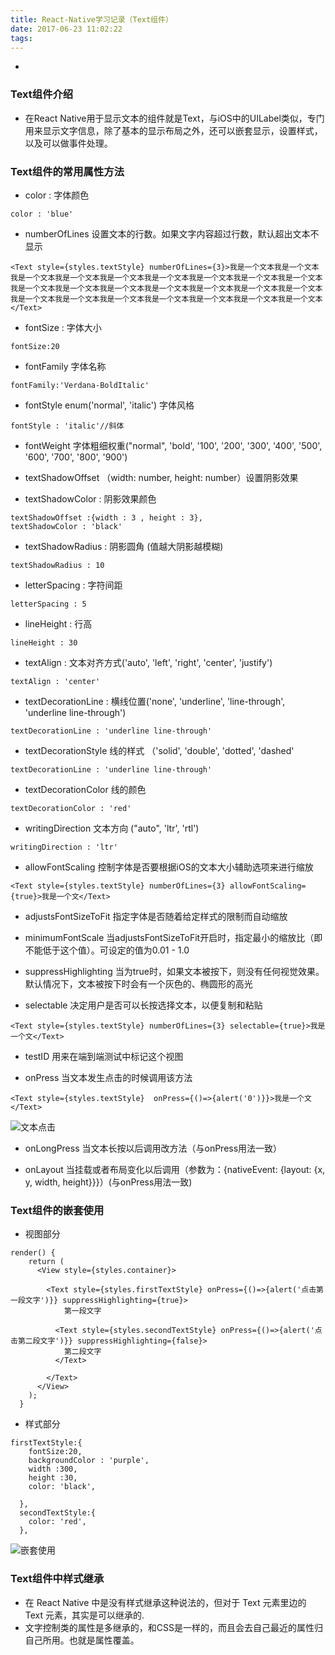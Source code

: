 ```yaml
---
title: React-Native学习记录（Text组件）
date: 2017-06-23 11:02:22
tags:
---
```

+ <!-- more -->

### Text组件介绍
- 在React Native用于显示文本的组件就是Text，与iOS中的UILabel类似，专门用来显示文字信息，除了基本的显示布局之外，还可以嵌套显示，设置样式，以及可以做事件处理。  

### Text组件的常用属性方法

- color : 字体颜色
  
```
color : 'blue'
```

- numberOfLines 设置文本的行数。如果文字内容超过行数，默认超出文本不显示

```
<Text style={styles.textStyle} numberOfLines={3}>我是一个文本我是一个文本我是一个文本我是一个文本我是一个文本我是一个文本我是一个文本我是一个文本我是一个文本我是一个文本我是一个文本我是一个文本我是一个文本我是一个文本我是一个文本我是一个文本我是一个文本我是一个文本我是一个文本我是一个文本我是一个文本我是一个文本我是一个文本</Text>
```

- fontSize : 字体大小

```
fontSize:20
```


- fontFamily 字体名称

```
fontFamily:'Verdana-BoldItalic'
```


- fontStyle enum('normal', 'italic') 字体风格

```
fontStyle : 'italic'//斜体
```

- fontWeight 字体粗细权重("normal", 'bold', '100', '200', '300', '400', '500', '600', '700', '800', '900')

- textShadowOffset （width: number, height: number）设置阴影效果
- textShadowColor : 阴影效果颜色


```
textShadowOffset :{width : 3 , height : 3},
textShadowColor : 'black'
```

- textShadowRadius : 阴影圆角 (值越大阴影越模糊)

```
textShadowRadius : 10
```

- letterSpacing : 字符间距

```
letterSpacing : 5
```

- lineHeight : 行高

```
lineHeight : 30
```

- textAlign : 文本对齐方式('auto', 'left', 'right', 'center', 'justify')

```
textAlign : 'center'
```

- textDecorationLine : 横线位置('none', 'underline', 'line-through', 'underline line-through')

```
textDecorationLine : 'underline line-through'
```
- textDecorationStyle 线的样式 （'solid', 'double', 'dotted', 'dashed'

```
textDecorationLine : 'underline line-through'
```

- textDecorationColor 线的颜色 

```
textDecorationColor : 'red'
```

- writingDirection 文本方向 ("auto", 'ltr', 'rtl')

```
writingDirection : 'ltr'
```

- allowFontScaling 控制字体是否要根据iOS的文本大小辅助选项来进行缩放
```
<Text style={styles.textStyle} numberOfLines={3} allowFontScaling={true}>我是一个文</Text>
```
- adjustsFontSizeToFit 指定字体是否随着给定样式的限制而自动缩放

- minimumFontScale 当adjustsFontSizeToFit开启时，指定最小的缩放比（即不能低于这个值）。可设定的值为0.01 - 1.0

- suppressHighlighting 当为true时，如果文本被按下，则没有任何视觉效果。默认情况下，文本被按下时会有一个灰色的、椭圆形的高光

- selectable 决定用户是否可以长按选择文本，以便复制和粘贴

```
<Text style={styles.textStyle} numberOfLines={3} selectable={true}>我是一个文</Text>
```
- testID 用来在端到端测试中标记这个视图

- onPress 当文本发生点击的时候调用该方法

```
<Text style={styles.textStyle}  onPress={()=>{alert('0')}}>我是一个文</Text>
```
![文本点击](https://cl.ly/22171M3d0G0e/111.gif)

- onLongPress 当文本长按以后调用改方法（与onPress用法一致）

- onLayout 当挂载或者布局变化以后调用（参数为：{nativeEvent: {layout: {x, y, width, height}}}）(与onPress用法一致)

### Text组件的嵌套使用

- 视图部分

```
render() {
    return (
      <View style={styles.container}>

        <Text style={styles.firstTextStyle} onPress={()=>{alert('点击第一段文字')}} suppressHighlighting={true}>
            第一段文字

          <Text style={styles.secondTextStyle} onPress={()=>{alert('点击第二段文字')}} suppressHighlighting={false}>
            第二段文字
          </Text>

        </Text>
      </View>
    );
  }
```
- 样式部分

```
firstTextStyle:{
    fontSize:20,
    backgroundColor : 'purple',
    width :300,
    height :30,
    color: 'black',

  },
  secondTextStyle:{
    color: 'red',
  },
```
![嵌套使用](https://cl.ly/3V2R1517462D/onPress.gif)

### Text组件中样式继承
- 在 React Native 中是没有样式继承这种说法的，但对于 Text 元素里边的 Text 元素，其实是可以继承的.
- 文字控制类的属性是多继承的，和CSS是一样的，而且会去自己最近的属性归自己所用。也就是属性覆盖。

